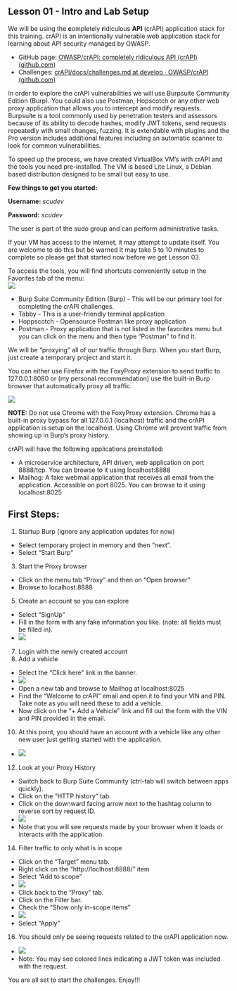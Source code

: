 ## Lesson 01 - Intro and Lab Setup

We will be using the **c**ompletely **r**idiculous **API** (crAPI) application stack for this training. crAPI is an intentionally vulnerable web application stack for learning about API security managed by OWASP.

- GitHub page: [OWASP/crAPI: completely ridiculous API (crAPI) (github.com)](https://github.com/OWASP/crAPI)
- Challenges: [crAPI/docs/challenges.md at develop · OWASP/crAPI (github.com)](https://github.com/OWASP/crAPI/blob/develop/docs/challenges.md)

  

In order to explore the crAPI vulnerabilities we will use Burpsuite Community Edition (Burp). You could also use Postman, Hopscotch or any other web proxy application that allows you to intercept and modify requests. Burpsuite is a tool commonly used by penetration testers and assessors because of its ability to decode hashes, modify JWT tokens, send requests repeatedly with small changes, fuzzing. It is extendable with plugins and the Pro version includes additional features including an automatic scanner to look for common vulnerabilities.

  

To speed up the process, we have created VirtualBox VM’s with crAPI and the tools you need pre-installed. The VM is based Lite Linux, a Debian based distribution designed to be small but easy to use. 

  

**Few things to get you started:**

  

**Username:** _scudev_

**Password:** _scudev_

The user is part of the sudo group and can perform administrative tasks.

If your VM has access to the internet, it may attempt to update itself. You are welcome to do this but be warned it may take 5 to 10 minutes to complete so please get that started now before we get Lesson 03.

  

To access the tools, you will find shortcuts conveniently setup in the Favorites tab of the menu:  
![](files/image.png)  

- Burp Suite Community Edition (Burp) - This will be our primary tool for completing the crAPI challenges.
- Tabby - This is a user-friendly terminal application
- Hoppscotch - Opensource Postman like proxy application
- Postman - Proxy application that is not listed in the favorites menu but you can click on the menu and then type “Postman” to find it.

  

We will be “proxying” all of our traffic through Burp. When you start Burp, just create a temporary project and start it.

  

You can either use Firefox with the FoxyProxy extension to send traffic to 127.0.0.1:8080 or (my personal recommendation) use the built-in Burp browser that automatically proxy all traffic.

![](Files/image%202.png)  

  

**NOTE:** Do not use Chrome with the FoxyProxy extension. Chrome has a built-in proxy bypass for all 127.0.0.1 (localhost) traffic and the crAPI application is setup on the localhost. Using Chrome will prevent traffic from showing up in Burp’s proxy history.

  

crAPI will have the following applications preinstalled:

- A microservice architecture, API driven, web application on port 8888/tcp. You can browse to it using localhost:8888
- Mailhog: A fake webmail application that receives all email from the application. Accessible on port 8025. You can browse to it using localhost:8025

  

## First Steps:

1. Startup Burp (ignore any application updates for now)
- Select temporary project in memory and then “next”.
- Select “Start Burp”
3. Start the Proxy browser
- Click on the menu tab “Proxy” and then on “Open browser”
- Browse to localhost:8888
5. Create an account so you can explore
- Select “SignUp”
- Fill in the form with any fake information you like. (note: all fields must be filled in).
- ![](Files/image%203.png)
7. Login with the newly created account
8. Add a vehicle
- Select the “Click here” link in the banner.
- ![](Files/image%204.png)
- Open a new tab and browse to Mailhog at localhost:8025
- Find the “Welcome to crAPI” email and open it to find your VIN and PIN. Take note as you will need these to add a vehicle.
- Now click on the “+ Add a Vehicle” link and fill out the form with the VIN and PIN provided in the email.
10. At this point, you should have an account with a vehicle like any other new user just getting started with the application.
- ![](Files/image%205.png)
12. Look at your Proxy History
- Switch back to Burp Suite Community (ctrl-tab will switch between apps quickly).
- Click on the “HTTP history” tab.
- Click on the downward facing arrow next to the hashtag column to reverse sort by request ID.
- ![](Files/image%206.png)
- Note that you will see requests made by your browser when it loads or interacts with the application.
14. Filter traffic to only what is in scope
- Click on the “Target” menu tab.
- Right click on the “http://loclhost:8888/” item
- Select “Add to scope”
- ![](Files/image%207.png)
- Click back to the “Proxy” tab.
- Click on the Filter bar.
- Check the “Show only in-scope items”
- ![](Files/image%208.png)
- Select “Apply”
16. You should only be seeing requests related to the crAPI application now.
- ![](Files/image%209.png)
- Note: You may see colored lines indicating a JWT token was included with the request.

You are all set to start the challenges. Enjoy!!!
